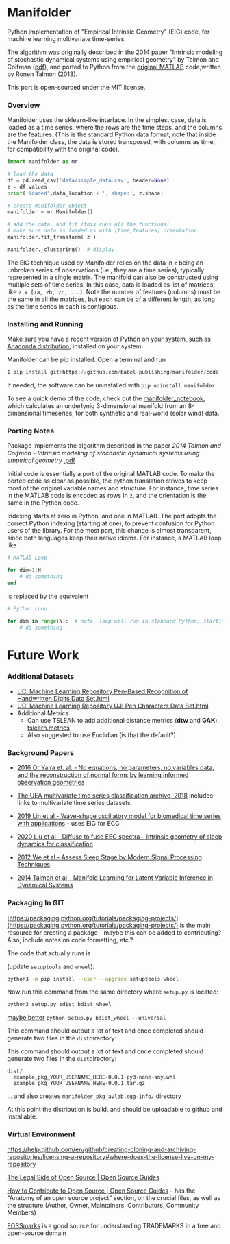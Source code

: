 # Manifolder

Python implementation of "Empirical Intrinsic Geometry" (EIG) code, for machine learning multivariate time-series.

The algorithm was originally described in the 2014 paper "Intrinsic modeling of stochastic dynamical systems using empirical geometry" by Talmon and Coifman  ([pdf](https://ronentalmon.com/wp-content/uploads/2019/03/ACHA_EIG.pdf)), and ported to Python from the [original MATLAB](http://www.runmycode.org/companion/view/191) code,written by Ronen Talmon (2013).

This port is open-sourced under the MIT license.

### Overview

Manifolder uses the sklearn-like interface.  In the simplest case, data is loaded as a time series, where the rows are the time steps, and the columns are the features.  (This is the standard Python data format; note that inside the Manifolder class, the data is stored transposed, with columns as time, for compatibility with the original code).


```python
import manifolder as mr

# load the data
df = pd.read_csv('data/simple_data.csv', header=None)
z = df.values
print('loaded',data_location + ', shape:', z.shape)

# create manifolder object
manifolder = mr.Manifolder()

# add the data, and fit (this runs all the functions)
# make sure data is loaded as with [time,features] orientation
manifolder.fit_transform( z )

manifolder._clustering()  # display
```

The EIG technique used by Manifolder relies on the data in `z` being an unbroken series of observations (i.e., they are a time series), typically represented in a single matrix.  The manifold can also be constructed using multiple sets of time series.  In this case, data is loaded as list of matrices, like `z = [za, zb, zc, ...]`.  Note the number of features (columns) must be the same in all the matrices, but each can be of a different length, as long as the time series in each is contigious.



### Installing and Running

Make sure you have a recent version of Python on your system, such as [Anaconda distribution](https://www.anaconda.com/distribution/#download-section), installed on your system.

Manifolder can be pip installed.  Open a terminal and run

```python
$ pip install git+https://github.com/babel-publishing/manifolder/code
```

If needed, the software can be uninstalled with `pip uninstall manifolder`.

To see a quick demo of the code, check out the [manifolder_notebook](https://github.com/babel-publishing/manifolder/blob/master/manifolder_notebook.ipynb), which calculates an underlynig 3-dimensional manifold from an 8-dimensional timeseries, for both synthetic and real-world (solar wind) data.


### Porting Notes

Package implements the algorithm described in the paper *2014 Talmon and Coifman - Intrinsic modeling of stochastic dynamical systems using empirical geometry* [.pdf](https://ronentalmon.com/wp-content/uploads/2019/03/ACHA_EIG.pdf)

Initial code is essentially a port of the original MATLAB code.  To make the ported code as clear as possible, the python translation strives to keep most of the original variable names and structure.  For instance, time series in the MATLAB code is encoded as rows in `z`, and the orientation is the same in the Python code.

Indexing starts at zero in Python, and one in MATLAB.  The port adopts the correct Python indexing (starting at one), to prevent confusion for Python users of the library.  For the most part, this change is almost transparent, since both languages keep their native idioms.  For instance, a MATLAB loop like

```octave
# MATLAB Loop

for dim=1:N
	# do something
end
```

is replaced by the equivalent 

```python
# Python Loop

for dim in range(N):  # note, loop will run in standard Python, starting at dim = 0
    # do something
```



# Future Work

### Additional Datasets

  * [UCI Machine Learning Repository  Pen-Based Recognition of Handwritten Digits Data Set.html](https://archive.ics.uci.edu/ml/datasets/Pen-Based+Recognition+of+Handwritten+Digits)
  * [UCI Machine Learning Repository  UJI Pen Characters Data Set.html](http://archive.ics.uci.edu/ml/datasets/UJI+Pen+Characters)
* Additional Metrics
  * Can use TSLEAN to add additional distance metrics (**dtw** and **GAK**), [tslearn.metrics](https://tslearn.readthedocs.io/en/latest/gen_modules/tslearn.metrics.html)
  * Also suggested to use Euclidian (is that the default?)


### Background Papers

* [2016 Or Yaira et. al. - No equations, no parameters, no variables  data, and the reconstruction of normal forms by learning informed observation geometries](https://www.researchgate.net/publication/311585902_No_equations_no_parameters_no_variables_data_and_the_reconstruction_of_normal_forms_by_learning_informed_observation_geometries)

* [The UEA multivariate time series classification archive, 2018](https://arxiv.org/pdf/1811.00075.pdf) includes links to multivariate time series datasets.

* [2019 Lin et al - Wave-shape oscillatory model for biomedical time series with applications](https://www.researchgate.net/publication/334161695_Wave-shape_oscillatory_model_for_biomedical_time_series_with_applications) - uses EIG for ECG

* [2020 Liu et al - Diffuse to fuse EEG spectra – Intrinsic geometry of sleep dynamics for classification](https://www.sciencedirect.com/science/article/pii/S1746809419301508)

* [2012 We et al - Assess Sleep Stage by Modern Signal Processing
Techniques](https://arxiv.org/pdf/1410.1013.pdf)

* [2014 Talmon et al - Manifold Learning for Latent Variable Inference in Dynamical Systems](https://cpsc.yale.edu/sites/default/files/files/tr1491.pdf)


### Packaging In GIT

[https://packaging.python.org/tutorials/packaging-projects/](https://packaging.python.org/tutorials/packaging-projects/) is the main resource for creating a package - maybe this can be added to contributing?  Also, include notes on code formatting, etc.?

The code that actually runs is

(update `setuptools` and `wheel`):

```bash
python3 -m pip install --user --upgrade setuptools wheel
```

Now run this command from the same directory where `setup.py` is located:

```bash
python3 setup.py sdist bdist_wheel
```

[maybe better](https://packaging.python.org/guides/distributing-packages-using-setuptools/) `python setup.py bdist_wheel --universal`

This command should output a lot of text and once completed should generate two files in the `dist`directory:

This command should output a lot of text and once completed should generate two files in the `dist`directory:

```
dist/
  example_pkg_YOUR_USERNAME_HERE-0.0.1-py3-none-any.whl
  example_pkg_YOUR_USERNAME_HERE-0.0.1.tar.gz
```

... and also creates `manifolder_pkg_avlab.egg-info/` directory

At this point the distribution is build, and should be uploadable to github and installable.  

### Virtual Environment

https://help.github.com/en/github/creating-cloning-and-archiving-repositories/licensing-a-repository#where-does-the-license-live-on-my-repository

[The Legal Side of Open Source | Open Source Guides](https://opensource.guide/legal/)

[How to Contribute to Open Source | Open Source Guides](https://opensource.guide/how-to-contribute/) - has the "Anatomy of an open source project" section, on the crucial files, as well as the structure (Author, Owner, Maintainers, Contributors, Community Members)

[FOSSmarks](http://fossmarks.org) is a good source for understanding TRADEMARKS in a free and open-source domain

